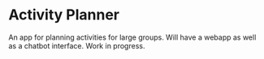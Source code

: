 # Activity Planner

An app for planning activities for large groups. Will have a webapp as well as a chatbot interface. Work in progress.
